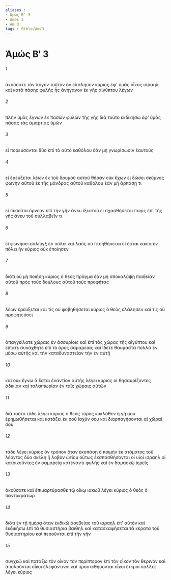```yaml
---
aliases : 
- Ἀμώς Βʹ 3
- Amos 3
- Am 3
tags : Bible/Am/3
---
```


# Ἀμώς Βʹ 3

###### 1
ἀκούσατε τὸν λόγον τοῦτον ὃν ἐλάλησεν κύριος ἐφ' ὑμᾶς οἶκος ισραηλ καὶ κατὰ πάσης φυλῆς ἧς ἀνήγαγον ἐκ γῆς αἰγύπτου λέγων
###### 2
πλὴν ὑμᾶς ἔγνων ἐκ πασῶν φυλῶν τῆς γῆς διὰ τοῦτο ἐκδικήσω ἐφ' ὑμᾶς πάσας τὰς ἁμαρτίας ὑμῶν
###### 3
εἰ πορεύσονται δύο ἐπὶ τὸ αὐτὸ καθόλου ἐὰν μὴ γνωρίσωσιν ἑαυτούς
###### 4
εἰ ἐρεύξεται λέων ἐκ τοῦ δρυμοῦ αὐτοῦ θήραν οὐκ ἔχων εἰ δώσει σκύμνος φωνὴν αὐτοῦ ἐκ τῆς μάνδρας αὐτοῦ καθόλου ἐὰν μὴ ἁρπάσῃ τι
###### 5
εἰ πεσεῖται ὄρνεον ἐπὶ τὴν γῆν ἄνευ ἰξευτοῦ εἰ σχασθήσεται παγὶς ἐπὶ τῆς γῆς ἄνευ τοῦ συλλαβεῖν τι
###### 6
εἰ φωνήσει σάλπιγξ ἐν πόλει καὶ λαὸς οὐ πτοηθήσεται εἰ ἔσται κακία ἐν πόλει ἣν κύριος οὐκ ἐποίησεν
###### 7
διότι οὐ μὴ ποιήσῃ κύριος ὁ θεὸς πρᾶγμα ἐὰν μὴ ἀποκαλύψῃ παιδείαν αὐτοῦ πρὸς τοὺς δούλους αὐτοῦ τοὺς προφήτας
###### 8
λέων ἐρεύξεται καὶ τίς οὐ φοβηθήσεται κύριος ὁ θεὸς ἐλάλησεν καὶ τίς οὐ προφητεύσει
###### 9
ἀπαγγείλατε χώραις ἐν ἀσσυρίοις καὶ ἐπὶ τὰς χώρας τῆς αἰγύπτου καὶ εἴπατε συνάχθητε ἐπὶ τὸ ὄρος σαμαρείας καὶ ἴδετε θαυμαστὰ πολλὰ ἐν μέσῳ αὐτῆς καὶ τὴν καταδυναστείαν τὴν ἐν αὐτῇ
###### 10
καὶ οὐκ ἔγνω ἃ ἔσται ἐναντίον αὐτῆς λέγει κύριος οἱ θησαυρίζοντες ἀδικίαν καὶ ταλαιπωρίαν ἐν ταῖς χώραις αὐτῶν
###### 11
διὰ τοῦτο τάδε λέγει κύριος ὁ θεός τύρος κυκλόθεν ἡ γῆ σου ἐρημωθήσεται καὶ κατάξει ἐκ σοῦ ἰσχύν σου καὶ διαρπαγήσονται αἱ χῶραί σου
###### 12
τάδε λέγει κύριος ὃν τρόπον ὅταν ἐκσπάσῃ ὁ ποιμὴν ἐκ στόματος τοῦ λέοντος δύο σκέλη ἢ λοβὸν ὠτίου οὕτως ἐκσπασθήσονται οἱ υἱοὶ ισραηλ οἱ κατοικοῦντες ἐν σαμαρείᾳ κατέναντι φυλῆς καὶ ἐν δαμασκῷ ἱερεῖς
###### 13
ἀκούσατε καὶ ἐπιμαρτύρασθε τῷ οἴκῳ ιακωβ λέγει κύριος ὁ θεὸς ὁ παντοκράτωρ
###### 14
διότι ἐν τῇ ἡμέρᾳ ὅταν ἐκδικῶ ἀσεβείας τοῦ ισραηλ ἐπ' αὐτόν καὶ ἐκδικήσω ἐπὶ τὰ θυσιαστήρια βαιθηλ καὶ κατασκαφήσεται τὰ κέρατα τοῦ θυσιαστηρίου καὶ πεσοῦνται ἐπὶ τὴν γῆν
###### 15
συγχεῶ καὶ πατάξω τὸν οἶκον τὸν περίπτερον ἐπὶ τὸν οἶκον τὸν θερινόν καὶ ἀπολοῦνται οἶκοι ἐλεφάντινοι καὶ προστεθήσονται οἶκοι ἕτεροι πολλοί λέγει κύριος
